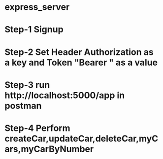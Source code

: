 # express_server
# Step-1 Signup
# Step-2 Set Header Authorization as a key and Token "Bearer <token generated time of signup>" as a value
# Step-3 run http://localhost:5000/app in postman
# Step-4 Perform createCar,updateCar,deleteCar,myCars,myCarByNumber


